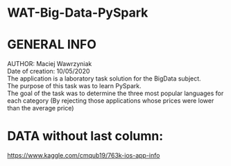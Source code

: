 # WAT-Big-Data-PySpark

# GENERAL INFO
AUTHOR: Maciej Wawrzyniak  
Date of creation: 10/05/2020  
The application is a laboratory task solution for the BigData subject.  
The purpose of this task was to learn PySpark.  
The goal of the task was to determine the three most popular languages for each category (By rejecting those applications whose prices were lower than the average price)  

# DATA without last column:
https://www.kaggle.com/cmqub19/763k-ios-app-info
